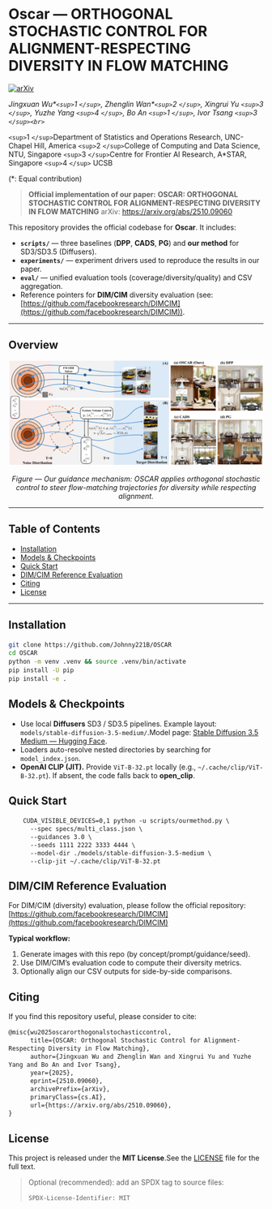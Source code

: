 # Oscar — ORTHOGONAL STOCHASTIC CONTROL FOR ALIGNMENT-RESPECTING DIVERSITY IN FLOW MATCHING

[![arXiv](https://img.shields.io/badge/arXiv-2510.09060-b31b1b.svg)](https://arxiv.org/abs/2510.09060)

*Jingxuan Wu\*`<sup>`1 `</sup>`,
Zhenglin Wan\*`<sup>`2 `</sup>`,
Xingrui Yu `<sup>`3 `</sup>`,
Yuzhe Yang `<sup>`4 `</sup>`,
Bo An `<sup>`1 `</sup>`, Ivor Tsang `<sup>`3 `</sup><br>`*

`<sup>`1 `</sup>`Department of Statistics and Operations Research, UNC-Chapel Hill, America `<sup>`2 `</sup>`College of Computing and Data Science, NTU, Singapore `<sup>`3 `</sup>`Centre for Frontier AI Research, A*STAR, Singapore  `<sup>`4 `</sup>` UCSB

(\*: Equal contribution)

> **Official implementation of our paper:**
> **OSCAR: ORTHOGONAL STOCHASTIC CONTROL FOR ALIGNMENT-RESPECTING DIVERSITY IN FLOW MATCHING**
> arXiv: https://arxiv.org/abs/2510.09060

This repository provides the official codebase for **Oscar**. It includes:

- **`scripts/`** — three baselines (**DPP**, **CADS**, **PG**) and **our method** for SD3/SD3.5 (Diffusers).
- **`experiments/`** — experiment drivers used to reproduce the results in our paper.
- **`eval/`** — unified evaluation tools (coverage/diversity/quality) and CSV aggregation.
- Reference pointers for **DIM/CIM** diversity evaluation (see: [https://github.com/facebookresearch/DIMCIM](https://github.com/facebookresearch/DIMCIM)).

---

## Overview

<p align="center">
  <img src="assets/flow.png" alt="OSCAR pipeline overview" width="900">
</p>

<p align="center">
  <em>Figure — Our guidance mechanism: OSCAR applies orthogonal stochastic control to steer flow-matching trajectories for diversity while respecting alignment.</em><br>
</p>

---

## Table of Contents

- [Installation](#installation)
- [Models &amp; Checkpoints](#models--checkpoints)
- [Quick Start](#quick-start)
- [DIM/CIM Reference Evaluation](#dimcim-reference-evaluation)
- [Citing](#citing)
- [License](#license)

---

## Installation

```bash
git clone https://github.com/Johnny221B/OSCAR
cd OSCAR
python -m venv .venv && source .venv/bin/activate
pip install -U pip
pip install -e .
```

## Models & Checkpoints

- Use local **Diffusers** SD3 / SD3.5 pipelines. Example layout: `models/stable-diffusion-3.5-medium/`.Model page: [Stable Diffusion 3.5 Medium — Hugging Face](https://huggingface.co/stabilityai/stable-diffusion-3.5-medium).
- Loaders auto-resolve nested directories by searching for `model_index.json`.
- **OpenAI CLIP (JIT).** Provide `ViT-B-32.pt` locally (e.g., `~/.cache/clip/ViT-B-32.pt`). If absent, the code falls back to **open_clip**.

## Quick Start

```
    CUDA_VISIBLE_DEVICES=0,1 python -u scripts/ourmethod.py \
      --spec specs/multi_class.json \
      --guidances 3.0 \
      --seeds 1111 2222 3333 4444 \
      --model-dir ./models/stable-diffusion-3.5-medium \
      --clip-jit ~/.cache/clip/ViT-B-32.pt
```

## DIM/CIM Reference Evaluation

For DIM/CIM (diversity) evaluation, please follow the official repository:[https://github.com/facebookresearch/DIMCIM](https://github.com/facebookresearch/DIMCIM)

**Typical workflow:**

1. Generate images with this repo (by concept/prompt/guidance/seed).
2. Use DIM/CIM’s evaluation code to compute their diversity metrics.
3. Optionally align our CSV outputs for side-by-side comparisons.

## Citing

If you find this repository useful, please consider to cite:

```
@misc{wu2025oscarorthogonalstochasticcontrol,
      title={OSCAR: Orthogonal Stochastic Control for Alignment-Respecting Diversity in Flow Matching}, 
      author={Jingxuan Wu and Zhenglin Wan and Xingrui Yu and Yuzhe Yang and Bo An and Ivor Tsang},
      year={2025},
      eprint={2510.09060},
      archivePrefix={arXiv},
      primaryClass={cs.AI},
      url={https://arxiv.org/abs/2510.09060}, 
}
```

## License

This project is released under the **MIT License**.See the [LICENSE](./LICENSE) file for the full text.

> Optional (recommended): add an SPDX tag to source files:
>
> ```text
> SPDX-License-Identifier: MIT
>
> ```
